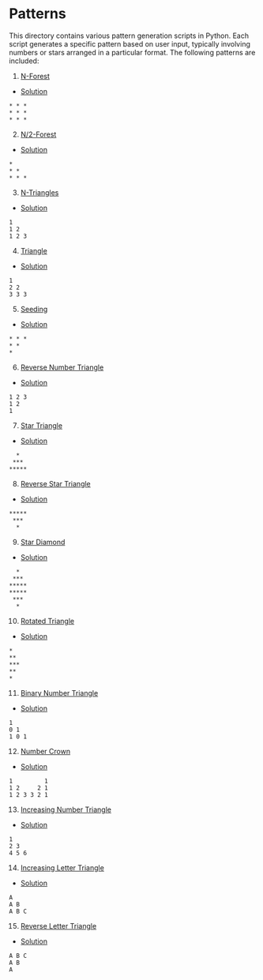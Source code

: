 # Patterns

This directory contains various pattern generation scripts in Python. Each script generates a specific pattern based on user input, typically involving numbers or stars arranged in a particular format. The following patterns are included:

1. [N-Forest](https://www.naukri.com/Solution360/problems/n-forest_6570177)

- [Solution](./pattern_01.py)

```
* * *
* * *
* * *
```

2. [N/2-Forest](https://www.naukri.com/Solution360/problems/n-triangle_6570178)

- [Solution](./pattern_02.py)

```
*
* *
* * *
```

3. [N-Triangles](https://www.naukri.com/Solution360/problems/n-triangles_6573689)

- [Solution](./pattern_03.py)

```
1
1 2
1 2 3
```

4. [Triangle](https://www.naukri.com/Solution360/problems/triangle_6573690)

- [Solution](./pattern_04.py)

```
1
2 2
3 3 3
```

5. [Seeding](https://www.naukri.com/Solution360/problems/seeding_6581892)

- [Solution](./pattern_05.py)

```
* * *
* *
*
```

6. [Reverse Number Triangle](https://www.naukri.com/Solution360/problems/reverse-number-triangle_6581889)

- [Solution](./pattern_06.py)

```
1 2 3
1 2
1
```

7. [Star Triangle](https://www.naukri.com/Solution360/problems/star-triangle_6573671)

- [Solution](./pattern_07.py)

```
  *
 ***
*****
```

8. [Reverse Star Triangle](https://www.naukri.com/Solution360/problems/reverse-star-triangle_6573685)

- [Solution](./pattern_08.py)

```
*****
 ***
  *
```

9. [Star Diamond](https://www.naukri.com/Solution360/problems/star-diamond_6573686)

- [Solution](./pattern_09.py)

```
  *
 ***
*****
*****
 ***
  *
```

10. [Rotated Triangle](https://www.naukri.com/Solution360/problems/rotated-triangle_6573688)

- [Solution](./pattern_10.py)

```
*
**
***
**
*
```

11. [Binary Number Triangle](https://www.naukri.com/code360/problems/binary-number-triangle_6581890)

- [Solution](./pattern_11.py)

```
1
0 1
1 0 1
```

12. [Number Crown](https://www.naukri.com/code360/problems/number-crown_6581894)

- [Solution](./pattern_12.py)

```
1         1
1 2     2 1
1 2 3 3 2 1
```

13. [Increasing Number Triangle](https://www.naukri.com/code360/problems/increasing-number-triangle_6581893)

- [Solution](./pattern_13.py)

```
1
2 3
4 5 6
```

14. [Increasing Letter Triangle](https://www.naukri.com/code360/problems/increasing-letter-triangle_6581897)

- [Solution](./pattern_14.py)

```
A
A B
A B C
```

15. [Reverse Letter Triangle](https://www.naukri.com/code360/problems/reverse-letter-triangle_6581906)

- [Solution](./pattern_15.py)

```
A B C
A B
A
```
